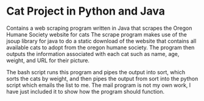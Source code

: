 # Cat Project in Python and Java
 Contains a web scraping program written in Java that scrapes the Oregon Humane Society website for cats
The scrape program makes use of the jsoup library for java to do a static download of the website that
contains all available cats to adopt from the oregon humane society. The program then outputs the information
associated with each cat such as name, age, weight, and URL for their picture.

The bash script runs this program and pipes the output into sort, which sorts the cats by weight, and then pipes
the output from sort into the python script which emails the list to me. The mail program is not my own work, I have just
included it to show how the program should function.
